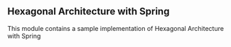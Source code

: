 ## Hexagonal Architecture with Spring 

This module contains a sample implementation of Hexagonal Architecture with Spring


